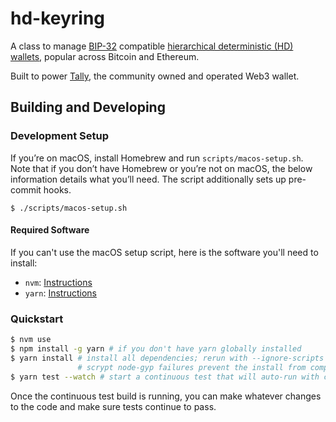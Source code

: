 # hd-keyring

A class to manage [BIP-32](https://github.com/bitcoin/bips/blob/master/bip-0032.mediawiki) compatible [hierarchical deterministic (HD) wallets](https://learnmeabitcoin.com/technical/hd-wallets), popular across Bitcoin and Ethereum.

Built to power [Tally](https://tally.cash), the community owned and operated Web3 wallet.

## Building and Developing

### Development Setup

If you’re on macOS, install Homebrew and run `scripts/macos-setup.sh`. Note
that if you don’t have Homebrew or you’re not on macOS, the below information
details what you’ll need. The script additionally sets up pre-commit hooks.

```
$ ./scripts/macos-setup.sh
```

#### Required Software

If you can't use the macOS setup script, here is the software you'll need to
install:

- `nvm`: [Instructions](https://github.com/nvm-sh/nvm#installing-and-updating)
- `yarn`: [Instructions](https://classic.yarnpkg.com/lang/en/docs/install/)

### Quickstart

```sh
$ nvm use
$ npm install -g yarn # if you don't have yarn globally installed
$ yarn install # install all dependencies; rerun with --ignore-scripts if
               # scrypt node-gyp failures prevent the install from completing
$ yarn test --watch # start a continuous test that will auto-run with changes
```

Once the continuous test build is running, you can make whatever changes to
the code and make sure tests continue to pass.

